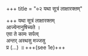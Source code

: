 +++
title = "०२ यथा सूत्रं लाक्षारक्तम्"

+++
यथा सूत्रं लाक्षारक्तम्  
आज्येनानुषिच्यते ।  
एवा ते कामः सर्पत्व्  
अन्तर् अस्थसु मज्जसु  
प्र (…) ॥ +++(see 1e)+++
